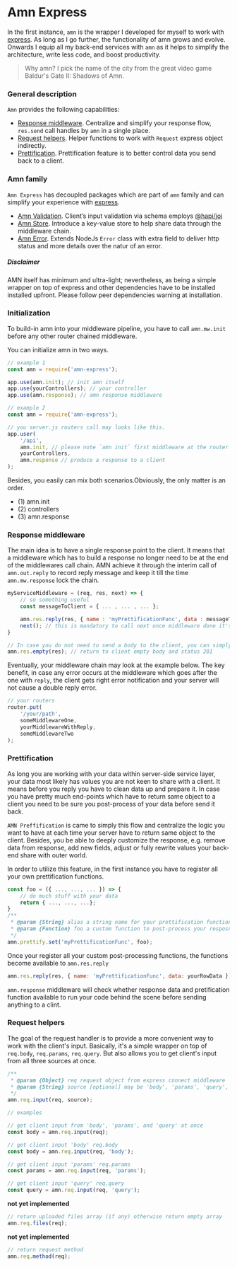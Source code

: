 # Amn Express

In the first instance, `amn` is the wrapper I developed for myself to work with [express](https://expressjs.com/). As long as I go further, the functionality of amn grows and evolve. Onwards I equip all my back-end services with `amn` as it helps to simplify the architecture, write less code, and boost productivity.

> Why amn? I pick the name of the city from the great video game Baldur's Gate II: Shadows of Amn.

### General description

`Amn` provides the following capabilities:

-   [Response middleware](#response-middleware). Centralize and simplify your response flow, `res.send` call handles by `amn` in a single place.
-   [Request helpers](#request-helpers). Helper functions to work with `Request` express object indirectly.
-   [Prettification](#prettification). Prettification feature is to better control data you send back to a client.

### Amn family

`Amn Express` has decoupled packages which are part of `amn` family and can simplify your experience with [express](https://expressjs.com/).

-   [Amn Validation](#https://www.npmjs.com/package/amn-express-validate). Client’s input validation via schema employs [@hapi/joi](https://hapi.dev/)
-   [Amn Store](#https://www.npmjs.com/package/amn-store). Introduce a key-value store to help share data through the middleware chain.
-   [Amn Error](#https://www.npmjs.com/package/amn-error). Extends NodeJs `Error` class with extra field to deliver http status and more details over the natur of an error.

##### Disclaimer

AMN itself has minimum and ultra-light; nevertheless, as being a simple wrapper on top of express and other dependencies have to be installed installed upfront. Please follow peer dependencies warning at installation.

### Initialization

To build-in amn into your middleware pipeline, you have to call `amn.mw.init` before any other router chained middleware.

You can initialize amn in two ways.

```javascript
// example 1
const amn = require('amn-express');

app.use(amn.init); // init amn itself
app.use(yourControllers); // your controller
app.use(amn.response); // amn response middleware
```

```javascript
// example 2
const amn = require('amn-express');

// you server.js routers call may looks like this.
app.user(
    '/api',
    amn.init, // please note `amn init` first middleware at the router middlewares pipeline
    yourControllers,
    amn.response // produce a response to a client
);
```

Besides, you easily can mix both scenarios.Obviously, the only matter is an order.

-   (1) amn.init
-   (2) controllers
-   (3) amn.response

### Response middleware

The main idea is to have a single response point to the client. It means that a middleware which has to build a response no longer need to be at the end of the middlewares call chain.
AMN achieve it through the interim call of `amn.out.reply` to record reply message and keep it till the time `amn.mw.response` lock the chain.

```javascript
myServiceMiddleware = (req, res, next) => {
    // so something useful
    const messageToClient = { ... , ... , ... };

    amn.res.reply(res, { name : 'myPrettificationFunc', data : messageToClient} ); // amn.out.reply store data and alias for prettification
    next(); // this is mandatory to call next once middleware done it's job
}

// In case you do not need to send a body to the client, you can simply call amn.out.reply wity empty - true
amn.res.empty(res); // return to client empty body and status 201
```

Eventually, your middleware chain may look at the example below.
The key benefit, in case any error occurs at the middleware which goes after the one with `reply`, the client gets right error notification and your server will not cause a double reply error.

```javascript
// your routers
router.put(
    '/your/path',
    someMiddlewareOne,
    yourMiddlewareWithReply,
    someMiddlewareTwo
);
```

### Prettification

As long you are working with your data within server-side service layer, your data most likely has values you are not keen to share with a client.
It means before you reply you have to clean data up and prepare it. In case you have pretty much end-points which have to return same object to a client you need to be sure you post-process of your data before send it back.

`AMN Preffification` is came to simply this flow and centralize the logic you want to have at each time your server have to return same object to the client.
Besides, you be able to deeply customize the response, e.g. remove data from response, add new fields, adjust or fully rewrite values your back-end share with outer world.

In order to utilize this feature, in the first instance you have to register all your own prettification functions.

```javascript
const foo = ({ ..., ..., ... }) => {
    // do much stuff with your data
    return { ..., ..., ...};
}
/**
 * @param {String} alias a string name for your prettification function.
 * @param {Function} foo a custom function to post-process your resposnce data
 */
amn.prettify.set('myPrettificationFunc', foo);
```

Once your register all your custom post-processing functions, the functions become available to `amn.res.reply`

```javascript
amn.res.reply(res, { name: 'myPrettificationFunc', data: yourRowData }); // amn.res.reply store data and alias for prettification
```

`amn.response` middleware will check whether response data and pretification function available to run your code behind the scene before sending anything to a clint.

### Request helpers

The goal of the request handler is to provide a more convenient way to work with the client's input. Basically, it's a simple wrapper on top of `req.body`, `req.params`, `req.query`. But also allows you to get client's input from all three sources at once.

```javascript
/**
 * @param {Object} req request object from express connect middleware
 * @param {String} source [optional] may be 'body', 'params', 'query', if omitted set all thogether.
 */
amn.req.input(req, source);
```

```javascript
// examples

// get client input from 'body', 'params', and 'query' at once
const body = amn.req.input(req);

// get client input 'body' req.body
const body = amn.req.input(req, 'body');

// get client input 'params' req.params
const params = amn.req.input(req, 'params');

// get client input 'query' req.query
const query = amn.req.input(req, 'query');
```

**not yet implemented**

```javascript
// return uploaded files array (if any) otherwise return empty array
amn.req.files(req);
```

**not yet implemented**

```javascript
// return request method
amn.req.method(req);
```
